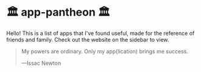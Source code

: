 # 🏛 app-pantheon 🏛

Hello! This is a list of apps that I've found useful, made for the reference of friends and family. Check out the website on the sidebar to view.


> My powers are ordinary. Only my app(lication) brings me success.
> 
> —Issac Newton
